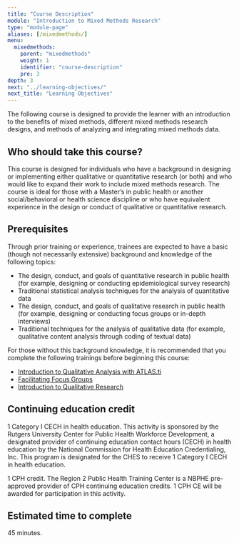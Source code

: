 ```yaml
---
title: "Course Description"
module: "Introduction to Mixed Methods Research"
type: "module-page"
aliases: [/mixedmethods/]
menu:
  mixedmethods:
    parent: "mixedmethods"
    weight: 1
    identifier: "course-description"
    pre: 3
depth: 3
next: "../learning-objectives/"
next_title: "Learning Objectives"
---
```


The following course is designed to provide the learner with an introduction to the benefits of mixed methods, different mixed methods research designs, and methods of analyzing and integrating mixed methods data.  

## Who should take this course?

This course is designed for individuals who have a background in designing or implementing either qualitative or quantitative research (or both) and who would like to expand their work to include mixed methods research.  The course is ideal for those with a Master’s in public health or another social/behavioral or health science discipline or who have equivalent experience in the design or conduct of qualitative or quantitative research.

## Prerequisites

Through prior training or experience, trainees are expected to have a basic (though not necessarily extensive) background and knowledge of the following topics:

* The design, conduct, and goals of quantitative research in public health (for example, designing or conducting epidemiological survey research)
* Traditional statistical analysis techniques for the analysis of quantitative data
* The design, conduct, and goals of qualitative research in public health (for example, designing or conducting focus groups or in-depth interviews)
* Traditional techniques for the analysis of qualitative data (for example, qualitative content analysis through coding of textual data)

For those without this background knowledge, it is recommended that you complete the following trainings before beginning this course:

* [Introduction to Qualitative Analysis with ATLAS.ti](https://region2phtc.org/portfolio/introduction-to-qualitative-analysis-with-atlas-ti/)
* [Facilitating Focus Groups](https://region2phtc.org/portfolio/facilitating-focus-groups/)
* [Introduction to Qualitative Research](https://region2phtc.org/portfolio/introduction-to-qualitative-research/)

## Continuing education credit

1 Category I CECH in health education. This activity is sponsored by the Rutgers University Center for Public Health Workforce Development, a designated provider of continuing education contact hours (CECH) in health education by the National Commission for Health Education Credentialing, Inc. This program is designated for the CHES to receive 1 Category I CECH in health education.

1 CPH credit. The Region 2 Public Health Training Center is a NBPHE pre-approved provider of CPH continuing education credits.  1 CPH CE will be awarded for participation in this activity.

## Estimated time to complete

45 minutes.
